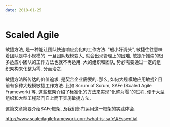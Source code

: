 ```yaml
---
date: 2018-01-25
---
```


# Scaled Agile

敏捷方法, 是一种能让团队快速响应变化的工作方法. "船小好调头", 敏捷往往意味着团队是中小规模的. 一旦团队规模变大, 就会出现管理上的困难, 敏捷所推崇的很多适应小团队的工作方法也就不再适用. 大的组织和团队, 势必需要通过一定的组织架构来化整为零, 分而治之.

敏捷方法所传达的价值追求, 是契合企业需要的. 那么, 如何大规模地应用敏捷? 目前有多种大规模敏捷工作方法. 比如 Scrum of Scrum,  SAFe \(Scaled Agile Framework\) 等. 这些框架介绍了标准化的方法来实现"化整为零"的过程, 便于大型组织和大型工程部门自上而下实施敏捷方法.

这篇文章简要介绍SAFe框架, 及我们部门运用这一框架的实践体会.

http://www.scaledagileframework.com/what-is-safe\#Essential



